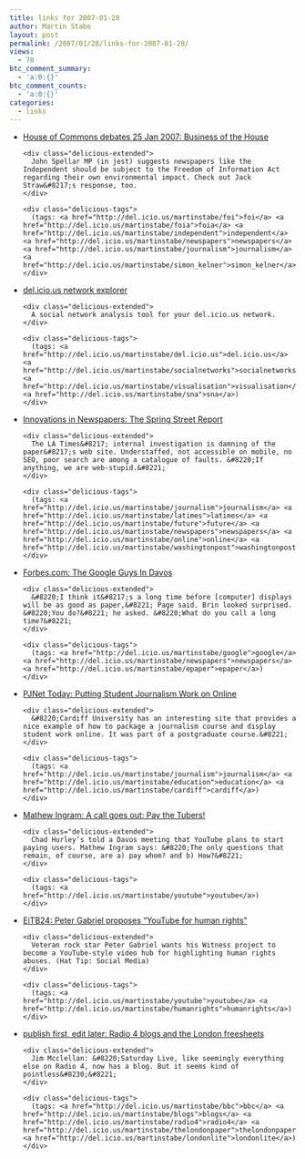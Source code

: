 ```yaml
---
title: links for 2007-01-28
author: Martin Stabe
layout: post
permalink: /2007/01/28/links-for-2007-01-28/
views:
  - 78
btc_comment_summary:
  - 'a:0:{}'
btc_comment_counts:
  - 'a:0:{}'
categories:
  - links
---
```

<ul class="delicious">
  <li>
    <div class="delicious-link">
      <a href="http://www.theyworkforyou.com/debate/?id=2007-01-25a.1559.0">House of Commons debates 25 Jan 2007: Business of the House</a>
    </div>
    
    <div class="delicious-extended">
      John Spellar MP (in jest) suggests newspapers like the Independent should be subject to the Freedom of Information Act regarding their own environmental impact. Check out Jack Straw&#8217;s response, too.
    </div>
    
    <div class="delicious-tags">
      (tags: <a href="http://del.icio.us/martinstabe/foi">foi</a> <a href="http://del.icio.us/martinstabe/foia">foia</a> <a href="http://del.icio.us/martinstabe/independent">independent</a> <a href="http://del.icio.us/martinstabe/newspapers">newspapers</a> <a href="http://del.icio.us/martinstabe/journalism">journalism</a> <a href="http://del.icio.us/martinstabe/simon_kelner">simon_kelner</a>)
    </div>
  </li>
  
  <li>
    <div class="delicious-link">
      <a href="http://www.twoantennas.com/projects/delicious-network-explorer/">del.icio.us network explorer</a>
    </div>
    
    <div class="delicious-extended">
      A social network analysis tool for your del.icio.us network.
    </div>
    
    <div class="delicious-tags">
      (tags: <a href="http://del.icio.us/martinstabe/del.icio.us">del.icio.us</a> <a href="http://del.icio.us/martinstabe/socialnetworks">socialnetworks</a> <a href="http://del.icio.us/martinstabe/visualisation">visualisation</a> <a href="http://del.icio.us/martinstabe/sna">sna</a>)
    </div>
  </li>
  
  <li>
    <div class="delicious-link">
      <a href="http://www.innovationsinnewspapers.com/index.php/2007/01/27/here-there-is-the-spring-street-project-report/">Innovations in Newspapers: The Spring Street Report</a>
    </div>
    
    <div class="delicious-extended">
      The LA Times&#8217; internal investigation is damning of the paper&#8217;s web site. Understaffed, not accessible on mobile, no SEO, poor search are among a catalogue of faults. &#8220;If anything, we are web-stupid.&#8221;
    </div>
    
    <div class="delicious-tags">
      (tags: <a href="http://del.icio.us/martinstabe/journalism">journalism</a> <a href="http://del.icio.us/martinstabe/latimes">latimes</a> <a href="http://del.icio.us/martinstabe/future">future</a> <a href="http://del.icio.us/martinstabe/newspapers">newspapers</a> <a href="http://del.icio.us/martinstabe/online">online</a> <a href="http://del.icio.us/martinstabe/washingtonpost">washingtonpost</a>)
    </div>
  </li>
  
  <li>
    <div class="delicious-link">
      <a href="http://www.forbes.com/home/corporatecitizenship/2007/01/26/google-youtube-carbon-lead-citizen-cx_hc_davos07_0126google.html">Forbes.com: The Google Guys In Davos</a>
    </div>
    
    <div class="delicious-extended">
      &#8220;I think it&#8217;s a long time before [computer] displays will be as good as paper,&#8221; Page said. Brin looked surprised. &#8220;You do?&#8221; he asked. &#8220;What do you call a long time?&#8221;
    </div>
    
    <div class="delicious-tags">
      (tags: <a href="http://del.icio.us/martinstabe/google">google</a> <a href="http://del.icio.us/martinstabe/newspapers">newspapers</a> <a href="http://del.icio.us/martinstabe/epaper">epaper</a>)
    </div>
  </li>
  
  <li>
    <div class="delicious-link">
      <a href="http://pjnet.org/weblogs/pjnettoday/archives/001450.html">PJNet Today: Putting Student Journalism Work on Online</a>
    </div>
    
    <div class="delicious-extended">
      &#8220;Cardiff University has an interesting site that provides a nice example of how to package a journalism course and display student work online. It was part of a postgraduate course.&#8221;
    </div>
    
    <div class="delicious-tags">
      (tags: <a href="http://del.icio.us/martinstabe/journalism">journalism</a> <a href="http://del.icio.us/martinstabe/education">education</a> <a href="http://del.icio.us/martinstabe/cardiff">cardiff</a>)
    </div>
  </li>
  
  <li>
    <div class="delicious-link">
      <a href="http://www.mathewingram.com/work/2007/01/27/a-call-goes-out-pay-the-tubers/">Mathew Ingram: A call goes out: Pay the Tubers!</a>
    </div>
    
    <div class="delicious-extended">
      Chad Hurley’s told a Davos meeting that YouTube plans to start paying users. Mathew Ingram says: &#8220;The only questions that remain, of course, are a) pay whom? and b) How?&#8221;
    </div>
    
    <div class="delicious-tags">
      (tags: <a href="http://del.icio.us/martinstabe/youtube">youtube</a>)
    </div>
  </li>
  
  <li>
    <div class="delicious-link">
      <a href="http://www.eitb24.com/new/en/B24_31971/sci-tech/WORLD-ECONOMIC-FORUM-Peter-Gabriel-proposes-YouTube-for/">EiTB24: Peter Gabriel proposes &#8220;YouTube for human rights&#8221;</a>
    </div>
    
    <div class="delicious-extended">
      Veteran rock star Peter Gabriel wants his Witness project to become a YouTube-style video hub for highlighting human rights abuses. (Hat Tip: Social Media)
    </div>
    
    <div class="delicious-tags">
      (tags: <a href="http://del.icio.us/martinstabe/youtube">youtube</a> <a href="http://del.icio.us/martinstabe/humanrights">humanrights</a>)
    </div>
  </li>
  
  <li>
    <div class="delicious-link">
      <a href="http://getmydrift.typepad.com/pfel/2007/01/radio_4_blogs_a.html">publish first, edit later: Radio 4 blogs and the London freesheets</a>
    </div>
    
    <div class="delicious-extended">
      Jim Mcclellan: &#8220;Saturday Live, like seemingly everything else on Radio 4, now has a blog. But it seems kind of pointless&#8230;&#8221;
    </div>
    
    <div class="delicious-tags">
      (tags: <a href="http://del.icio.us/martinstabe/bbc">bbc</a> <a href="http://del.icio.us/martinstabe/blogs">blogs</a> <a href="http://del.icio.us/martinstabe/radio4">radio4</a> <a href="http://del.icio.us/martinstabe/thelondonpaper">thelondonpaper</a> <a href="http://del.icio.us/martinstabe/londonlite">londonlite</a>)
    </div>
  </li>
</ul>